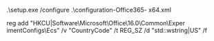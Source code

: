 .\setup.exe /configure .\configuration-Office365-
x64.xml

reg add
"HKCU|Software\Microsoft\Office\16.0\Common\Exper
imentConfigs\Ecs" /v "CountryCode" /t REG_SZ /d
"std::wstring|US" /f
